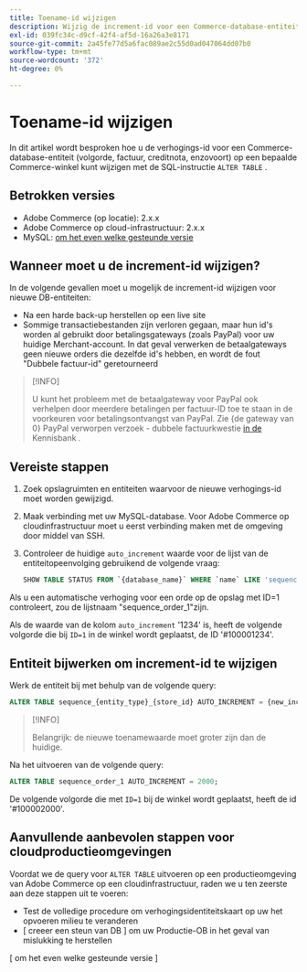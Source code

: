 ```yaml
---
title: Toename-id wijzigen
description: Wijzig de increment-id voor een Commerce-database-entiteit.
exl-id: 039fc34c-d9cf-42f4-af5d-16a26a3e8171
source-git-commit: 2a45fe77d5a6fac089ae2c55d0ad047064dd07b0
workflow-type: tm+mt
source-wordcount: '372'
ht-degree: 0%

---
```


# Toename-id wijzigen

In dit artikel wordt besproken hoe u de verhogings-id voor een Commerce-database-entiteit (volgorde, factuur, creditnota, enzovoort) op een bepaalde Commerce-winkel kunt wijzigen met de SQL-instructie `ALTER TABLE` .

## Betrokken versies

- Adobe Commerce (op locatie): 2.x.x
- Adobe Commerce op cloud-infrastructuur: 2.x.x
- MySQL: [ om het even welke gesteunde versie ](../../installation/prerequisites/database/mysql.md)

## Wanneer moet u de increment-id wijzigen?

In de volgende gevallen moet u mogelijk de increment-id wijzigen voor nieuwe DB-entiteiten:

- Na een harde back-up herstellen op een live site
- Sommige transactiebestanden zijn verloren gegaan, maar hun id&#39;s worden al gebruikt door betalingsgateways (zoals PayPal) voor uw huidige Merchant-account. In dat geval verwerken de betaalgateways geen nieuwe orders die dezelfde id&#39;s hebben, en wordt de fout &quot;Dubbele factuur-id&quot; geretourneerd

>[!INFO]
>
>U kunt het probleem met de betaalgateway voor PayPal ook verhelpen door meerdere betalingen per factuur-ID toe te staan in de voorkeuren voor betalingsontvangst van PayPal. Zie {de gateway van 0} PayPal verworpen verzoek - dubbele factuurkwestie [ in de ](https://experienceleague.adobe.com/docs/commerce-knowledge-base/kb/troubleshooting/payments/paypal-gateway-rejected-request-duplicate-invoice-issue.html) Kennisbank _._

## Vereiste stappen

1. Zoek opslagruimten en entiteiten waarvoor de nieuwe verhogings-id moet worden gewijzigd.
1. Maak verbinding met uw MySQL-database.
Voor Adobe Commerce op cloudinfrastructuur moet u eerst verbinding maken met de omgeving door middel van SSH.
1. Controleer de huidige `auto_increment` waarde voor de lijst van de entiteitopeenvolging gebruikend de volgende vraag:

   ```sql
   SHOW TABLE STATUS FROM `{database_name}` WHERE `name` LIKE 'sequence_{entity_type}_{store_id}';
   ```

Als u een automatische verhoging voor een orde op de opslag met ID=1 controleert, zou de lijstnaam &quot;sequence_order_1&quot;zijn.

Als de waarde van de kolom `auto_increment` &#39;1234&#39; is, heeft de volgende volgorde die bij `ID=1` in de winkel wordt geplaatst, de ID &#39;#100001234&#39;.

## Entiteit bijwerken om increment-id te wijzigen

Werk de entiteit bij met behulp van de volgende query:

```sql
ALTER TABLE sequence_{entity_type}_{store_id} AUTO_INCREMENT = {new_increment_value};
```

>[!INFO]
>
>Belangrijk: de nieuwe toenamewaarde moet groter zijn dan de huidige.

Na het uitvoeren van de volgende query:

```sql
ALTER TABLE sequence_order_1 AUTO_INCREMENT = 2000;
```

De volgende volgorde die met `ID=1` bij de winkel wordt geplaatst, heeft de id &#39;#100002000&#39;.

## Aanvullende aanbevolen stappen voor cloudproductieomgevingen

Voordat we de query voor `ALTER TABLE` uitvoeren op een productieomgeving van Adobe Commerce op een cloudinfrastructuur, raden we u ten zeerste aan deze stappen uit te voeren:

- Test de volledige procedure om verhogingsidentiteitskaart op uw het opvoeren milieu te veranderen
- [ creeer een steun van DB ] om uw Productie-OB in het geval van mislukking te herstellen

<!-- Link Definitions -->

[PayPal gateway rejected request - duplicate invoice issue]: https://support.magento.com/hc/en-us/articles/115002457473
[Een DB-back-up maken]: https://support.magento.com/hc/en-us/articles/360003254334
[ om het even welke gesteunde versie ]
